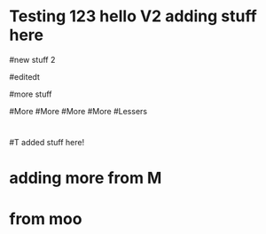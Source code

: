 # Testing 123 hello V2 adding stuff here

#new stuff 2


#editedt

#more stuff

#More
#More
#More
#More
#Lessers

#

#T added stuff here!
# adding more from M







# from moo